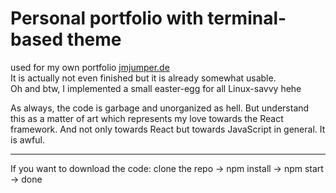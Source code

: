 # Personal portfolio with terminal-based theme

used for my own portfolio <a href='http://jmjumper.de'>jmjumper.de</a> <br />
It is actually not even finished but it is already somewhat usable. <br />
Oh and btw, I implemented a small easter-egg for all Linux-savvy hehe<br />

As always, the code is garbage and unorganized as hell. But understand this as a matter of art which represents my love towards the React framework. And not only towards React but towards JavaScript in general. It is awful. 

---
If you want to download the code: clone the repo -> npm install -> npm start -> done
